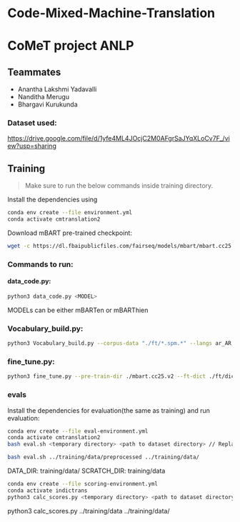 # Code-Mixed-Machine-Translation
# CoMeT project ANLP

## Teammates
- Anantha Lakshmi Yadavalli
- Nanditha Merugu
- Bhargavi Kurukunda

### Dataset used: 
https://drive.google.com/file/d/1yfe4ML4JOcjC2M0AFgrSaJYqXLoCv7F_/view?usp=sharing

## Training

> Make sure to run the below commands inside training directory.

Install the dependencies using

```bash
conda env create --file environment.yml
conda activate cmtranslation2
```

Download mBART pre-trained checkpoint:

```bash
wget -c https://dl.fbaipublicfiles.com/fairseq/models/mbart/mbart.cc25.v2.tar.gz

```
### Commands to run:

#### data_code.py:
```bash
python3 data_code.py <MODEL>
```
MODELs can be either mBARTen or mBARThien

### Vocabulary_build.py:
```bash
python3 Vocabulary_build.py --corpus-data "./ft/*.spm.*" --langs ar_AR,cs_CZ,de_DE,en_XX,es_XX,et_EE,fi_FI,fr_XX,gu_IN,hi_IN,it_IT,ja_XX,kk_KZ,ko_KR,lt_LT,lv_LV,my_MM,ne_NP,nl_XX,ro_RO,ru_RU,si_LK,tr_TR,vi_VN,zh_CN --output ./ft/dict.txt
```

### fine_tune.py:
```bash
python3 fine_tune.py --pre-train-dir ./mbart.cc25.v2 --ft-dict ./ft/dict.txt --langs ar_AR,cs_CZ,de_DE,en_XX,es_XX,et_EE,fi_FI,fr_XX,gu_IN,hi_IN,it_IT,ja_XX,kk_KZ,ko_KR,lt_LT,lv_LV,my_MM,ne_NP,nl_XX,ro_RO,ru_RU,si_LK,tr_TR,vi_VN,zh_CN --output ./ft/model.pt
```
### evals
Install the dependencies for evaluation(the same as training) and run evaluation:

```bash
conda env create --file eval-environment.yml
conda activate cmtranslation2
bash eval.sh <temporary directory> <path to dataset directory> // Replace with below cmd
```
```bash
bash eval.sh ../training/data/preprocessed ../training/data/
```
DATA_DIR: training/data/
SCRATCH_DIR: training/data

```bash
conda env create --file scoring-environment.yml
conda activate indictrans
python3 calc_scores.py <temporary directory> <path to dataset directory> // Replace with below cmd
```

python3 calc_scores.py ../training/data ../training/data/
